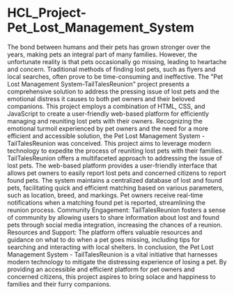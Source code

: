 # HCL_Project-Pet_Lost_Management_System
The bond between humans and their pets has grown stronger over the years,
making pets an integral part of many families. However, the unfortunate reality is
that pets occasionally go missing, leading to heartache and concern. Traditional
methods of finding lost pets, such as flyers and local searches, often prove to be
time-consuming and ineffective.
The "Pet Lost Management System-TailTalesReunion" project presents a
comprehensive solution to address the pressing issue of lost pets and the
emotional distress it causes to both pet owners and their beloved companions.
This project employs a combination of HTML, CSS, and JavaScript to create a
user-friendly web-based platform for efficiently managing and reuniting lost pets
with their owners.
Recognizing the emotional turmoil experienced by pet owners and the need for a
more efficient and accessible solution, the Pet Lost Management System -
TailTalesReunion was conceived. This project aims to leverage modern technology
to expedite the process of reuniting lost pets with their families.
TailTalesReunion offers a multifaceted approach to addressing the issue of lost
pets. The web-based platform provides a user-friendly interface that allows pet
owners to easily report lost pets and concerned citizens to report found pets. The
system maintains a centralized database of lost and found pets, facilitating quick
and efficient matching based on various parameters, such as location, breed, and
markings. Pet owners receive real-time notifications when a matching found pet is
reported, streamlining the reunion process. Community Engagement:
TailTalesReunion fosters a sense of community by allowing users to share
information about lost and found pets through social media integration, increasing
the chances of a reunion. Resources and Support: The platform offers valuable
resources and guidance on what to do when a pet goes missing, including tips for
searching and interacting with local shelters.
In conclusion, the Pet Lost Management System - TailTalesReunion is a vital
initiative that harnesses modern technology to mitigate the distressing experience
of losing a pet. By providing an accessible and efficient platform for pet owners
and concerned citizens, this project aspires to bring solace and happiness to
families and their furry companions.

